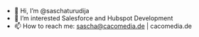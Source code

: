 - 👋 Hi, I’m @saschaturudija
- 👀 I’m interested Salesforce and Hubspot Development
- 📫 How to reach me: sascha@cacomedia.de | cacomedia.de
